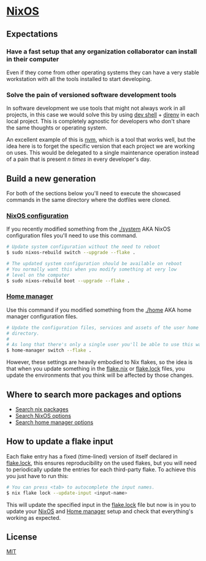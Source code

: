 # [NixOS](https://nixos.org/)

## Expectations

### Have a fast setup that any organization collaborator can install in their computer

Even if they come from other operating systems they can have a very stable workstation with all the tools installed
to start developing.

### Solve the pain of versioned software development tools

In software development we use tools that might not always work in all projects, in this case
we would solve this by using [dev shell](https://fasterthanli.me/series/building-a-rust-service-with-nix/part-10) + [direnv](https://direnv.net/) in each local project. This is completely agnostic for
developers who don't share the same thoughts or operating system.

An excellent example of this is [nvm](https://github.com/nvm-sh/nvm), which is a tool that works well, but the idea
here is to forget the specific version that each project we are working on uses. This would be delegated to a single
maintenance operation instead of a pain that is present *n times* in every developer's  day.

## Build a new generation

For both of the sections below you'll need to execute the showcased commands in the
same directory where the dotfiles were cloned.

### [NixOS configuration](https://github.com/NixOS/nixpkgs/tree/master/nixos/modules)

If you recently modified something from the [./system](./system) AKA NixOS configuration files
you'll need to use this command.

```sh
# Update system configuration without the need to reboot
$ sudo nixos-rebuild switch --upgrade --flake .

# The updated system configuration should be available on reboot
# You normally want this when you modify something at very low
# level on the computer
$ sudo nixos-rebuild boot --upgrade --flake .
```

### [Home manager](https://github.com/nix-community/home-manager/tree/master/modules)

Use this command if you modified something from the [./home](./home/) AKA home manager
configuration files.

```sh
# Update the configuration files, services and assets of the user home
# directory.
#
# As long that there's only a single user you'll be able to use this way.
$ home-manager switch --flake .
```

However, these settings are heavily embodied to Nix flakes, so the idea is that
when you update something in the [flake.nix](./flake.nix) or [flake.lock](./flake.lock)
files, you update the environments that you think will be affected by those changes.

## Where to search more packages and options

- [Search nix packages](https://search.nixos.org/packages)
- [Search NixOS options](https://search.nixos.org/options)
- [Search home manager options](https://mipmip.github.io/home-manager-option-search)


## How to update a flake input

Each flake entry has a fixed (time-lined) version of itself declared in [flake.lock](./flake.lock),
this ensures reproducibility on the used flakes, but you will need to periodically update the
entries for each third-party flake. To achieve this you just have to run this:

```sh
# You can press <tab> to autocomplete the input names.
$ nix flake lock --update-input <input-name>
```

This will update the specified input in the [flake.lock](./flake.lock) file but now
is in you to update your [NixOS](./system) and [Home manager](./home) setup and
check that everything's working as expected.

## License

[MIT](./.github/LICENSE)